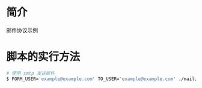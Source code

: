 # 简介

邮件协议示例

# 脚本的实行方法

```bash
# 使用 smtp 发送邮件
$ FORM_USER='example@example.com' TO_USER='example@example.com' ./mail/smtp.sh
```
